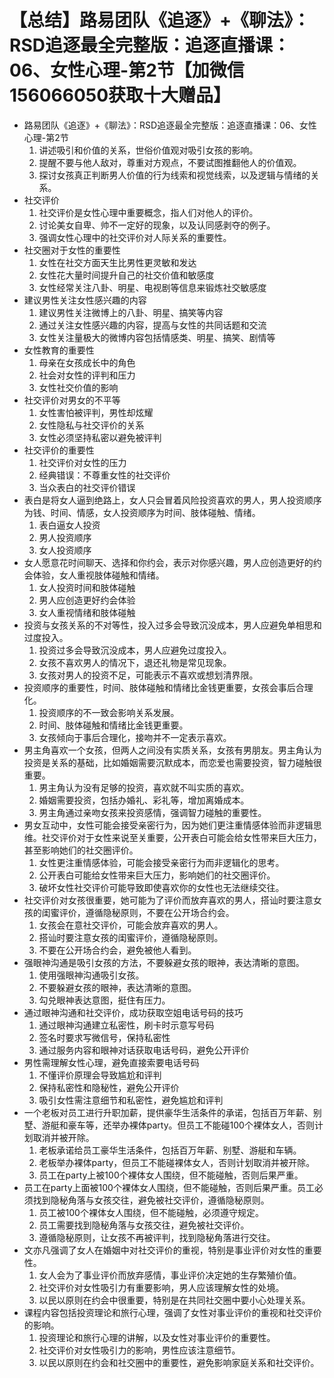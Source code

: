 # 【总结】路易团队《追逐》+《聊法》：RSD追逐最全完整版：追逐直播课：06、女性心理-第2节【加微信156066050获取十大赠品】

-   路易团队《追逐》+《聊法》：RSD追逐最全完整版：追逐直播课：06、女性心理-第2节
    1.  讲述吸引和价值的关系，世俗价值观对吸引女孩的影响。
    2.  提醒不要与他人敌对，尊重对方观点，不要试图推翻他人的价值观。
    3.  探讨女孩真正判断男人价值的行为线索和视觉线索，以及逻辑与情绪的关系。
-   社交评价
    1.  社交评价是女性心理中重要概念，指人们对他人的评价。
    2.  讨论美女自卑、帅不一定好的现象，以及认同感剥夺的例子。
    3.  强调女性心理中的社交评价对人际关系的重要性。
-   社交圈对于女性的重要性
    1.  女性在社交方面天生比男性更灵敏和发达
    2.  女性花大量时间提升自己的社交价值和敏感度
    3.  女性经常关注八卦、明星、电视剧等信息来锻炼社交敏感度
-   建议男性关注女性感兴趣的内容
    1.  建议男性关注微博上的八卦、明星、搞笑等内容
    2.  通过关注女性感兴趣的内容，提高与女性的共同话题和交流
    3.  女性关注量极大的微博内容包括情感类、明星、搞笑、剧情等
-   女性教育的重要性
    1.  母亲在女孩成长中的角色
    2.  社会对女性的评判和压力
    3.  女性社交价值的影响
-   社交评价对男女的不平等
    1.  女性害怕被评判，男性却炫耀
    2.  女性隐私与社交评价的关系
    3.  女性必须坚持私密以避免被评判
-   社交评价的重要性
    1.  社交评价对女性的压力
    2.  经典错误：不尊重女性的社交评价
    3.  当众表白的社交评价错误
-   表白是将女人逼到绝路上，女人只会冒着风险投资喜欢的男人，男人投资顺序为钱、时间、情感，女人投资顺序为时间、肢体碰触、情绪。
    1.  表白逼女人投资
    2.  男人投资顺序
    3.  女人投资顺序
-   女人愿意花时间聊天、选择和你约会，表示对你感兴趣，男人应创造更好的约会体验，女人重视肢体碰触和情绪。
    1.  女人投资时间和肢体碰触
    2.  男人应创造更好约会体验
    3.  女人重视情绪和肢体碰触
-   投资与女孩关系的不对等性，投入过多会导致沉没成本，男人应避免单相思和过度投入。
    1.  投资过多会导致沉没成本，男人应避免过度投入。
    2.  女孩不喜欢男人的情况下，退还礼物是常见现象。
    3.  女孩对男人的投资不足，可能表示不喜欢或想划清界限。
-   投资顺序的重要性，时间、肢体碰触和情绪比金钱更重要，女孩会事后合理化。
    1.  投资顺序的不一致会影响关系发展。
    2.  时间、肢体碰触和情绪比金钱更重要。
    3.  女孩倾向于事后合理化，接吻并不一定表示喜欢。
-   男主角喜欢一个女孩，但两人之间没有实质关系，女孩有男朋友。男主角认为投资是关系的基础，比如婚姻需要沉默成本，而恋爱也需要投资，智力碰触很重要。
    1.  男主角认为没有足够的投资，喜欢就不叫实质的喜欢。
    2.  婚姻需要投资，包括办婚礼、彩礼等，增加离婚成本。
    3.  男主角通过亲吻女孩来投资感情，强调智力碰触的重要性。
-   男女互动中，女性可能会接受亲密行为，因为她们更注重情感体验而非逻辑思维。社交评价对于女性来说至关重要，公开表白可能会给女性带来巨大压力，甚至影响她们的社交圈评价。
    1.  女性更注重情感体验，可能会接受亲密行为而非逻辑化的思考。
    2.  公开表白可能给女性带来巨大压力，影响她们的社交圈评价。
    3.  破坏女性社交评价可能导致即使喜欢你的女性也无法继续交往。
-   社交评价对女孩很重要，她可能为了评价而放弃喜欢的男人，搭讪时要注意女孩的闺蜜评价，遵循隐秘原则，不要在公开场合约会。
    1.  女孩会在意社交评价，可能会放弃喜欢的男人。
    2.  搭讪时要注意女孩的闺蜜评价，遵循隐秘原则。
    3.  不要在公开场合约会，避免被他人看到。
-   强眼神沟通是吸引女孩的方法，不要躲避女孩的眼神，表达清晰的意图。
    1.  使用强眼神沟通吸引女孩。
    2.  不要躲避女孩的眼神，表达清晰的意图。
    3.  勾兑眼神表达意图，挺住有压力。
-   通过眼神沟通和社交评价，成功获取空姐电话号码的技巧
    1.  通过眼神沟通建立私密性，刷卡时示意写号码
    2.  签名时要求写微信号，保持私密性
    3.  通过服务内容和眼神对话获取电话号码，避免公开评价
-   男性需理解女性心理，避免直接索要电话号码
    1.  不懂评价原理会导致尴尬和评判
    2.  保持私密性和隐秘性，避免公开评价
    3.  吸引女性需注意细节和私密性，避免尴尬和评判
-   一个老板对员工进行升职加薪，提供豪华生活条件的承诺，包括百万年薪、别墅、游艇和豪车等，还举办裸体party。但员工不能碰100个裸体女人，否则计划取消并被开除。
    1.  老板承诺给员工豪华生活条件，包括百万年薪、别墅、游艇和车辆。
    2.  老板举办裸体party，但员工不能碰裸体女人，否则计划取消并被开除。
    3.  员工在party上被100个裸体女人围绕，但不能碰触，否则后果严重。
-   员工在party上面被100个裸体女人围绕，但不能碰触，否则后果严重。员工必须找到隐秘角落与女孩交往，避免被社交评价，遵循隐秘原则。
    1.  员工被100个裸体女人围绕，但不能碰触，必须遵守规定。
    2.  员工需要找到隐秘角落与女孩交往，避免被社交评价。
    3.  遵循隐秘原则，让女孩不再被评判，找到隐秘角落进行交往。
-   文亦凡强调了女人在婚姻中对社交评价的重视，特别是事业评价对女性的重要性。
    1.  女人会为了事业评价而放弃感情，事业评价决定她的生存繁殖价值。
    2.  社交评价对女性吸引力有重要影响，男人应该理解女性的处境。
    3.  以民以原则在约会中很重要，特别是在共同社交圈中要小心处理关系。
-   课程内容包括投资理论和旅行心理，强调了女性对事业评价的重视和社交评价的影响。
    1.  投资理论和旅行心理的讲解，以及女性对事业评价的重要性。
    2.  社交评价对女性吸引力的影响，男性应该注意细节。
    3.  以民以原则在约会和社交圈中的重要性，避免影响家庭关系和社交评价。